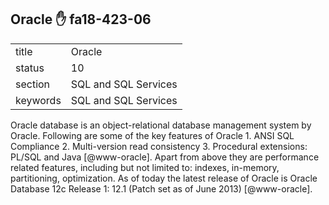 ## Oracle :hand: fa18-423-06


|          |                      |
| -------- | -------------------- |
| title    | Oracle               | 
| status   | 10                   |
| section  | SQL and SQL Services |
| keywords | SQL and SQL Services |



Oracle database is an object-relational database management system by
Oracle. Following are some of the key features of Oracle 1. ANSI SQL
Compliance 2. Multi-version read consistency 3. Procedural extensions:
PL/SQL and Java [@www-oracle].  Apart from above they are
performance related features, including but not limited to: indexes,
in-memory, partitioning, optimization.  As of today the latest release
of Oracle is Oracle Database 12c Release 1: 12.1 (Patch set as of June
2013) [@www-oracle].




